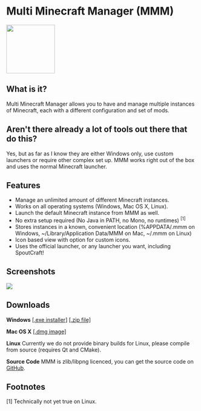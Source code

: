 Multi Minecraft Manager (MMM)
=============================
<img src="http://i.imgur.com/oKDF9.png" height="128"/>

What is it?
-----------
Multi Minecraft Manager allows you to have and manage multiple instances of 
Minecraft, each with a different configuration and set of mods.

Aren't there already a lot of tools out there that do this?
-----------------------------------------------------------
Yes, but as far as I know they are either Windows only, use custom launchers or
require other complex set up. MMM works right out of the box and uses the 
normal Minecraft launcher.

Features
--------
* Manage an unlimited amount of different Minecraft instances.
* Works on all operating systems (Windows, Mac OS X, Linux).
* Launch the default Minecraft instance from MMM as well.
* No extra setup required (No Java in PATH, no Mono, no runtimes) <sup>[1]</sup>
* Stores instances in a known, convenient location (%APPDATA/.mmm on Windows, 
  ~/Library/Application Data/MMM on Mac, ~/.mmm on Linux)
* Icon based view with option for custom icons.
* Uses the official launcher, or any launcher you want, including SpoutCraft!

Screenshots
-----------
<img src="http://i.imgur.com/sWNh8.png" />

Downloads
---------
**Windows** 
[[.exe installer]](https://github.com/downloads/SeySayux/mmm/mmm-install.exe)
[[.zip file]](https://github.com/downloads/SeySayux/mmm/mmm.zip)

**Mac OS X** 
[[.dmg image]](https://github.com/downloads/SeySayux/mmm/mmm.dmg)

**Linux**  Currently we do not provide binary builds for Linux, please 
compile from source (requires Qt and CMake).

**Source Code** MMM is zlib/libpng licenced, you can get the source code 
on [GitHub](https://github.com/SeySayux/mmm).

Footnotes
---------
[1] Technically not yet true on Linux.
